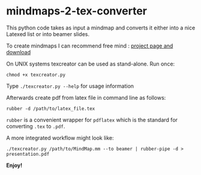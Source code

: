 mindmaps-2-tex-converter
========================


This python code takes as input a mindmap and converts it either into a nice Latexed list or into beamer slides.

To create mindmaps I can recommend free mind : [project page and download](http://freemind.sourceforge.net/wiki/index.php/Main_Page)

On UNIX systems texcreator can be used as stand-alone.
Run once:

    chmod +x texcreator.py

Type `./texcreator.py --help` for usage information

Afterwards create pdf from latex file in command line as follows:

    rubber -d /path/to/latex_file.tex

`rubber` is a convenient wrapper for `pdflatex` which is the standard for
converting `.tex` to `.pdf`.

A more integrated workflow might look like:

    ./texcreator.py /path/to/MindMap.mm --to beamer | rubber-pipe -d > presentation.pdf


**Enjoy!**
